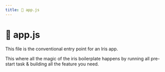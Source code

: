 ```yaml
---
title: 📄 app.js
---
```


# 📄 app.js

This file is the conventional entry point for an Iris app.

This where all the magic of the iris boilerplate happens by running all pre-start task & building all the feature you need.
